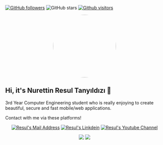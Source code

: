 [![GitHub followers](https://img.shields.io/github/followers/rtanyildizi?style=social)](https://github.com/rtanyildizi?tab=followers)
![GitHub stars](https://img.shields.io/github/stars/rtanyildizi?style=social)
[![Github visitors](https://visitor-badge.glitch.me/badge?page_id=rtanyildizi.visitor-badge)](https://GitHub.com/rtanyildizi/StrapDown.js/stargazers/)

<p align=center><img src="https://github.com/rtanyildizi.png" style="border-radius:50%"  width=200 height=200 /></p>

## Hi, it's Nurettin Resul Tanyıldızı 🎉
3rd Year Computer Engineering student who is really enjoying to create beautiful, secure and fast mobile/web applications. 

Contact with me via these platforms! 

<p align="center">
  <a href="mailto:tanyildizi.resul@gmail.com" target="_blank" rel="nofollow"><img alt="Resul's Mail Address" src="https://img.shields.io/badge/Gmail-white?logo=gmail" /></a>
  <a href="https://www.linkedin.com/in/rtanyildizi/" target="_blank" rel="nofollow"><img alt="Resul's Linkdein" src="https://img.shields.io/badge/LinkedIn-%230072B1?logo=linkedin" /></a>
  <a href="https://www.youtube.com/channel/UCKz9BumCEpWIRP25Hi9nGnw" target="_blank" rel="nofollow"> <img alt="Resul's Youtube Channel" src="https://img.shields.io/badge/Youtube-white?logo=youtube&logoColor=FF0000"/></a>
</p>

<p align="center">
  <img src="https://github-readme-stats.vercel.app/api?username=rtanyildizi&count_private=true&show_icons=true&theme=dracula">
  <img src="https://github-readme-stats.vercel.app/api/top-langs/?username=rtanyildizi&hide=html,python,jupyter notebook&layout=compact&show_icons=true&theme=dracula">
</p>
